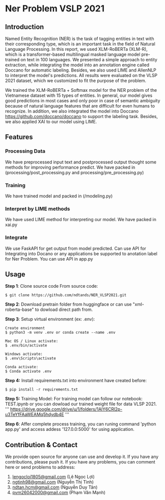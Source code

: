 # Ner Problem VSLP 2021
## Introduction
Named Entity Recognition (NER) is the task of tagging entities in text with their corresponding type, which is an important task in the field of Natural Language Processing. In this report, we used XLM-RoBERTa (XLM-R), which is a transformer-based multilingual masked language model pre-trained on text in 100 languages. We presented a simple approach to entity extraction, while integrating the model into an annotation engine called Doccano for automatic labeling. Besides, we also used LIME and AllenNLP to interpret the model's predictions. All results were evaluated on the VLSP 2021 dataset, which we customized to fit the purpose of the problem.

We trained the XLM-RoBERTa + Softmax model for the NER problem of the Vietnamese dataset with 15 types of entities. In general, our model gives good predictions in most cases and only poor in case of semantic ambiguity because of natural language features that are difficult for even humans to recognize. In addition, we also integrated the model into Doccano https://github.com/doccano/doccano to support the labeling task. Besides, we also applied XAI to our model using LIME.

## Features
### Processing Data
We have preprocessed input text  and postprocessed output thought some methods for improving performance predict. We have packed in (processing/post_processing.py and processing/pre_processing.py)
### Training
We have trained model and packed in (/modeling.py)
### Interpret by LIME methods
We have used LIME method for interpreting our model. We have packed in xai.py
### Integrate
We use FaskAPI for get output from model predicted. Can use API for Integrating into Docano or any applications be supported to anotation label for Ner Problem. You can use API in app.py
## Usage
**Step 1**: Clone source code From source code:
```
$ git clone https://github.com/ndtands/NER_VLSP2021.git
```

**Step 2**: Download pretrain folder from huggingface or can use "xml-roberta-base" to dowload direct path from.

**Step 3**: Setup virtual environment (ex: .env):
```
Create environment
$ python3 -m venv .env or conda create --name .env

Mac OS / Linux activate:
$ .env/bin/activate

Windows activate:
$ .env\Scripts\activate

Conda activate:
$ Conda activate .env
```

**Step 4:** Install requirements.txt into environment have created before:
```
$ pip install -r requirements.txt
```

**Step 5:** Training Model:
For training model can follow our notebook: TEST.ipynb or you can dowload our trained weight file for data VLSP 2021.
'''
https://drive.google.com/drive/u/1/folders/1AlY6CRl2p-u3TeYfFAaWEAMq5hdydb4E
'''

**Step 6**: Affer complete process training, you can runing command 'python app.py' and access addess '127.0.0:5000' for using application.

## Contribution & Contact
We provide open source for anyone can use and develop it. If you have any contributions, please push it.
If you have any problems, you can comment here or send problems to address:
1. lengocloi1805@gmail.com (Lê Ngọc Lợi)
2. ngtinh98@gmail.com (Nguyễn Thị Tình)
3. ndtan.hcm@gmail.com (Nguyễn Duy Tân)
4. pvm26042000@gmail.com (Phạm Văn Mạnh)
